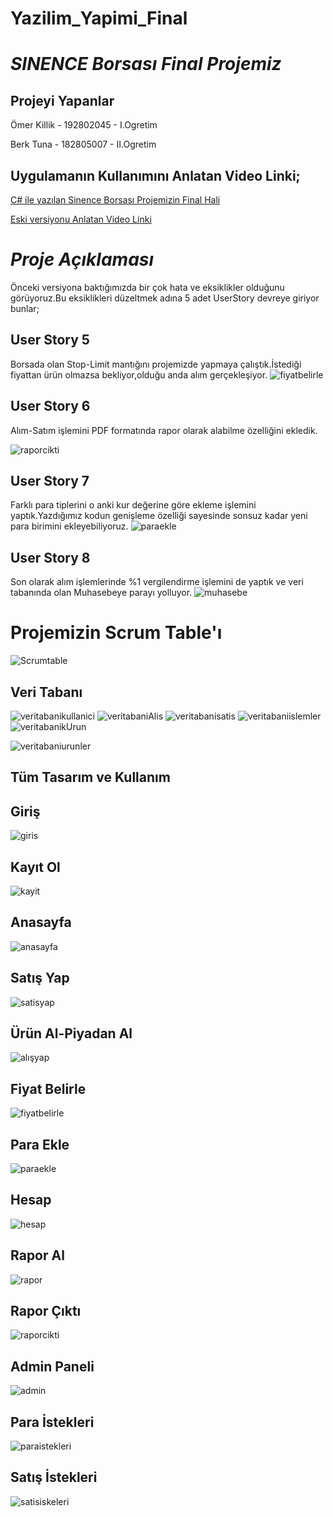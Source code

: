 # Yazilim_Yapimi_Final
# *SINENCE Borsası Final Projemiz*

## Projeyi Yapanlar
Ömer Killik - 192802045 - I.Ogretim

Berk Tuna - 182805007 - II.Ogretim

## Uygulamanın Kullanımını Anlatan Video Linki;
[C# ile yazılan Sinence Borsası Projemizin Final Hali](https://youtu.be/-4vTdCO7WU8)


[Eski versiyonu Anlatan Video Linki](https://youtu.be/OelW3Pob4Rc)
# *Proje Açıklaması*
Önceki versiyona baktığımızda bir çok hata ve eksiklikler olduğunu görüyoruz.Bu eksiklikleri düzeltmek adına 5 adet UserStory devreye giriyor bunlar;
## User Story 5
Borsada olan Stop-Limit mantığını projemizde yapmaya çalıştık.İstediği fiyattan ürün olmazsa bekliyor,olduğu anda alım gerçekleşiyor.
![fiyatbelirle](https://user-images.githubusercontent.com/70074665/122680162-919bd100-d1f6-11eb-89c7-629282ee5b2b.png)

## User Story 6
Alım-Satım işlemini PDF formatında rapor olarak alabilme özelliğini ekledik.


![raporcikti](https://user-images.githubusercontent.com/70074665/122680432-c5c3c180-d1f7-11eb-8bb6-b909ced8f0b1.png)

## User Story 7
Farklı para tiplerini o anki kur değerine göre ekleme işlemini yaptık.Yazdığımız kodun genişleme özelliği sayesinde sonsuz kadar yeni para birimini ekleyebiliyoruz. 
![paraekle](https://user-images.githubusercontent.com/70074665/122680342-4f26c400-d1f7-11eb-9621-fb9ef2ecf0b1.png)
## User Story 8
Son olarak alım işlemlerinde %1 vergilendirme işlemini de yaptık ve veri tabanında olan Muhasebeye parayı yolluyor.
![muhasebe](https://user-images.githubusercontent.com/70074665/122680823-f0af1500-d1f9-11eb-84d0-e96108e81be8.png)

# Projemizin Scrum Table'ı
![Scrumtable](https://user-images.githubusercontent.com/70074665/122679460-a1fe7c80-d1f3-11eb-90ad-4be0a12c4339.png)

## Veri Tabanı
![veritabanikullanici](https://user-images.githubusercontent.com/70074665/122679467-ad51a800-d1f3-11eb-98f0-e46d34c58d5f.png)
![veritabaniAlis](https://user-images.githubusercontent.com/70074665/122679476-b5a9e300-d1f3-11eb-9a91-934f0d6bdb8f.png)
![veritabanisatis](https://user-images.githubusercontent.com/70074665/122679481-bb9fc400-d1f3-11eb-90a4-7b23b9150278.png)
![veritabaniislemler](https://user-images.githubusercontent.com/70074665/122679492-c4909580-d1f3-11eb-9ccf-fe7f882b9cc9.png)
![veritabanikUrun](https://user-images.githubusercontent.com/70074665/122679499-c8bcb300-d1f3-11eb-9c18-7fb455551ee4.png)


![veritabaniurunler](https://user-images.githubusercontent.com/70074665/122679501-ca867680-d1f3-11eb-85d4-7a44246ed088.png)



## Tüm Tasarım ve Kullanım

## Giriş
![giris](https://user-images.githubusercontent.com/70074665/122679720-a11a1a80-d1f4-11eb-9875-9ae2f4053212.png)
## Kayıt Ol
![kayit](https://user-images.githubusercontent.com/70074665/122680216-d6c00300-d1f6-11eb-9531-0d0c8544402f.png)
## Anasayfa
![anasayfa](https://user-images.githubusercontent.com/70074665/122679762-c73fba80-d1f4-11eb-9df0-e62b4e560b5e.png)
## Satış Yap
![satisyap](https://user-images.githubusercontent.com/70074665/122679831-1259cd80-d1f5-11eb-827c-371954c1bf97.png)
## Ürün Al-Piyadan Al
![alışyap](https://user-images.githubusercontent.com/70074665/122680002-e4c15400-d1f5-11eb-972d-6f66d818a52f.png)
## Fiyat Belirle
![fiyatbelirle](https://user-images.githubusercontent.com/70074665/122680162-919bd100-d1f6-11eb-89c7-629282ee5b2b.png)
## Para Ekle
![paraekle](https://user-images.githubusercontent.com/70074665/122680342-4f26c400-d1f7-11eb-9621-fb9ef2ecf0b1.png)
## Hesap
![hesap](https://user-images.githubusercontent.com/70074665/122680352-58179580-d1f7-11eb-93a8-de5a5cd70ff2.png)
## Rapor Al
![rapor](https://user-images.githubusercontent.com/70074665/122680532-4682bd80-d1f8-11eb-8b36-851d535f39c3.png)
## Rapor Çıktı
![raporcikti](https://user-images.githubusercontent.com/70074665/122680432-c5c3c180-d1f7-11eb-8bb6-b909ced8f0b1.png)
## Admin Paneli
![admin](https://user-images.githubusercontent.com/70074665/122680361-5d74e000-d1f7-11eb-91b2-bf5bfa0fe76d.png)
## Para İstekleri
![paraistekleri](https://user-images.githubusercontent.com/70074665/122680493-1c310000-d1f8-11eb-845c-cf0df63edfa4.png)
## Satış İstekleri
![satisiskeleri](https://user-images.githubusercontent.com/70074665/122680497-1e935a00-d1f8-11eb-9bbd-b555956d9353.png)
